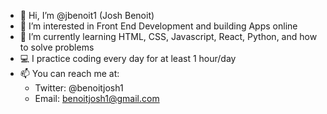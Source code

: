 - 👋 Hi, I’m @jbenoit1 (Josh Benoit)
- 👀 I’m interested in Front End Development and building Apps online
- 🌱 I’m currently learning HTML, CSS, Javascript, React, Python, and how to solve problems
- 💻 I practice coding every day for at least 1 hour/day
- 📫 You can reach me at:
  - Twitter: @benoitjosh1
  - Email: benoitjosh1@gmail.com

<!---
jbenoit1/jbenoit1 is a ✨ special ✨ repository because its `README.md` (this file) appears on your GitHub profile.
You can click the Preview link to take a look at your changes.
--->
